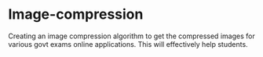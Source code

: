 # Image-compression
 Creating an image compression algorithm to get the compressed images for various govt exams online applications. This will effectively help students.
